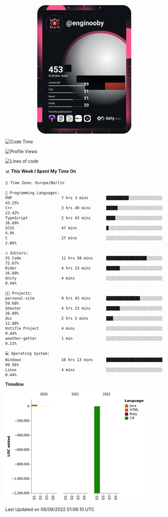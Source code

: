 <p align="center">
<a href="https://app.daily.dev/enginooby"><img src="devcard.svg" width="300" alt="enginooby's Dev Card"/></a>
</p>

<!--START_SECTION:waka-->
![Code Time](http://img.shields.io/badge/Code%20Time-31%20hrs%2025%20mins-blue)

![Profile Views](http://img.shields.io/badge/Profile%20Views-207-blue)

![Lines of code](https://img.shields.io/badge/From%20Hello%20World%20I%27ve%20Written--1%20Million%20lines%20of%20code-blue)

📊 **This Week I Spent My Time On** 

```text
⌚︎ Time Zone: Europe/Berlin

💬 Programming Languages: 
PHP                      7 hrs 3 mins        ██████████░░░░░░░░░░░░░░░   43.25% 
C++                      3 hrs 49 mins       █████░░░░░░░░░░░░░░░░░░░░   23.42% 
TypeScript               2 hrs 43 mins       ████░░░░░░░░░░░░░░░░░░░░░   16.69% 
SCSS                     47 mins             █░░░░░░░░░░░░░░░░░░░░░░░░   4.9% 
C                        27 mins             ░░░░░░░░░░░░░░░░░░░░░░░░░   2.86%

🔥 Editors: 
VS Code                  11 hrs 50 mins      ██████████████████░░░░░░░   72.67% 
Rider                    4 hrs 23 mins       ██████░░░░░░░░░░░░░░░░░░░   26.89% 
Unity                    4 mins              ░░░░░░░░░░░░░░░░░░░░░░░░░   0.44%

🐱‍💻 Projects: 
personal-site            9 hrs 43 mins       ███████████████░░░░░░░░░░   59.68% 
Shooter                  4 hrs 23 mins       ██████░░░░░░░░░░░░░░░░░░░   26.89% 
dui                      2 hrs 5 mins        ███░░░░░░░░░░░░░░░░░░░░░░   12.88% 
Untitle Project          4 mins              ░░░░░░░░░░░░░░░░░░░░░░░░░   0.44% 
weather-getter           1 min               ░░░░░░░░░░░░░░░░░░░░░░░░░   0.11%

💻 Operating System: 
Windows                  16 hrs 13 mins      █████████████████████████   99.56% 
Linux                    4 mins              ░░░░░░░░░░░░░░░░░░░░░░░░░   0.44%

```

**Timeline**

![Chart not found](https://raw.githubusercontent.com/enginooby/enginooby/main/charts/bar_graph.png) 


 Last Updated on 06/09/2022 01:06:10 UTC
<!--END_SECTION:waka-->
